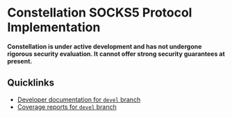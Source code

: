 # Constellation SOCKS5 Protocol Implementation

**Constellation is under active development and has not undergone
rigorous security evaluation.  It cannot offer strong security
guarantees at present.**

## Quicklinks

* [Developer documentation for `devel` branch](https://constellation-system.github.io/constellation-socks5/index.html)
* [Coverage reports for `devel` branch](https://constellation-system.github.io/constellation-socks5/coverage/index.html)
